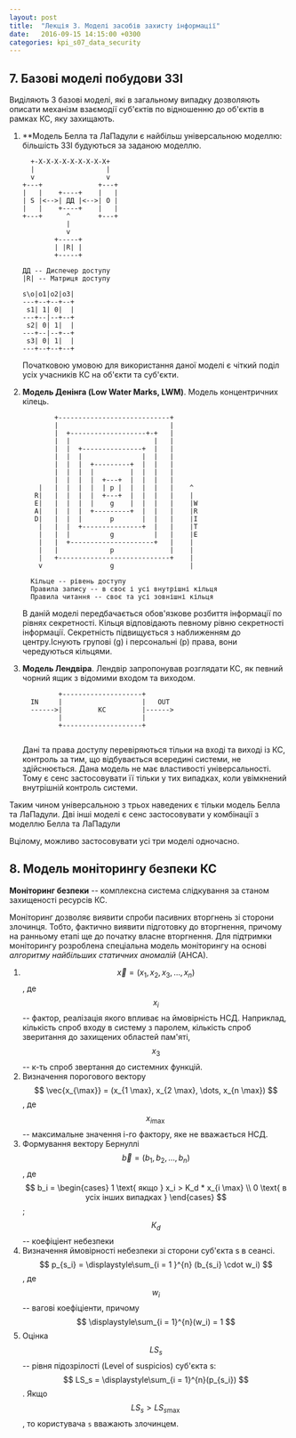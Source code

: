 ```yaml
---
layout: post
title:  "Лекція 3. Моделі засобів захисту інформації"
date:   2016-09-15 14:15:00 +0300
categories: kpi_s07_data_security
---
```


## 7. Базові моделі побудови ЗЗІ

Виділяють 3 базові моделі, які в загальному випадку дозволяють описати механізм взаємодії суб'єктів по відношенню до об'єктів в рамках КС, яку захищають.

1. **Модель Белла та ЛаПадули є найбільш універсальною моделлю: більшість ЗЗІ будуються за заданою моделлю.

   ```
     +-X-X-X-X-X-X-X-X-X+   
     |                  |   
     v                  v    
   +---+              +---+
   |   |    +----+    |   |
   | S |<-->| ДД |<-->| O |
   |   |    +----+    |   |
   +---+      ^       +---+
              |
              v             
           +-----+         
           | |R| |        
           +-----+         
   
   ДД -- Диспечер доступу
   |R| -- Матриця доступу
   
   s\o|o1|o2|o3|
   ---+--+--+--+
    s1| 1| 0|  |  
   ---+--|--+--+
    s2| 0| 1|  |  
   ---+--|--+--+
    s3| 0| 1|  |  
   ---+--+--+--+
   ```
   Початковою умовою для використання даної моделі є чіткий поділ усіх учасників КС на об'єкти та суб'єкти.
                           
2. **Модель Денінга (Low Water Marks, LWM)**. Модель концентричних кілець.

   ```
           +----------------------------+  
           |                            |  
           |  +-------------------+-+   |   
           |  |                     |   |   
           |  |  +---------------+  |   |                  
           |  |  |               |  |   |   
           |  |  |  +---------+  |  |   |                       
           |  |  |  |         |  |  |   |   
           |  |  |  |  +---+  |  |  |   |        
       |   |  |  |  |  | p |  |  |  |   |    ^     
      R|   |  |  |  |  +---+  |  |  |   |    |      
      E|   |  |  |  |    g    |  |  |   |    |W
      A|   |  |  |  +---------+  |  |   |    |R
      D|   |  |  |       p       |  |   |    |I
       |   |  |  +---------------+  |   |    |T                
       |   |  |          g          |   |    |E
       |   |  +---------------------+   |    | 
       |   |             p              |    |
       |   +----------------------------+    |
       v                 g                   |
   
     Кільце -- рівень доступу
     Правила запису -- в своє і усі внутрішні кільця
     Правила читання -- своє та усі зовнішні кільця
   ```

   В даній моделі передбачається обов'язкове розбиття інформації по рівнях секретності. Кільця відповідають певному рівню секретності інформації. Секретність підвищується з наближенням до центру.Існують групові (g) і персональні (p) права, вони чередуються кільцями.


3. **Модель Лендвіра**. Лендвір запропонував розглядати КС, як певний чорний ящик з відомими входом та виходом.

   ```
            +--------------------+                                    
     IN     |                    |   OUT         
     ------>|         КС         |------>               
            |                    |               
            +--------------------+               
                                                                    
   ```
   Дані та права доступу перевіряються тільки на вході та виході із КС, контроль за тим, що відбувається всередині системи, не здійснюється.
   Дана модель не має властивості універсальності. Тому є сенс застосовувати її тільки у тих випадках, коли увімкнений внутрішній контроль системи.

Таким чином універсальною з трьох наведених є тільки модель Белла та ЛаПадули. Дві інші моделі є сенс застосовувати у комбінації з моделлю Белла та ЛаПадули

Вцілому, можливо застосовувати усі три моделі одночасно.

## 8. Модель моніторингу безпеки КС
**Моніторинг безпеки** -- комплексна система слідкування за станом захищеності ресурсів КС.

Моніторинг дозволяє виявити спроби пасивних вторгнень зі сторони злочинця. Тобто, фактично виявити підготовку до вторгнення, причому на ранньому етапі ще до початку власне вторгнення.
Для підтримки моніторингу розроблена спеціальна модель моніторингу на основі *алгоритму найбільших статичних аномалій* (АНСА).

1. $$ \vec{x} = (x_1, x_2, x_3, \dots,  x_n) $$, де $$x_i$$ -- фактор, реалізація якого впливає на ймовірність НСД. Наприклад, кількість спроб входу в систему з паролем, кількість спроб зверитання до захищених областей пам'яті, $$x_3$$ -- к-ть спроб звертання до системних функцій.
2. Визначення порогового вектору $$ \vec{x_{\max}} = (x_{1 \max}, x_{2 \max}, \dots, x_{n \max}) $$, де $$ x_{i \max} $$ -- максимальне значення i-го фактору, яке не вважається НСД.
3. Формування вектору Бернуллі $$ \vec{b} = (b_1, b_2, \dots, b_n) $$, де $$ b_i = \begin{cases} 1 \text{ якщо } x_i > K_d * x_{i \max} \\ 0 \text{ в усіх інших випадках } \end{cases} $$; $$ К_d $$ -- коефіціент небезпеки
4. Визначення ймовірності небезпеки зі сторони суб'єкта s в сеансі. $$ p_{s_i} = \displaystyle\sum_{i = 1 }^{n} (b_{s_i} \cdot w_i) $$, де $$ w_i $$ -- вагові коефіціенти, причому $$ \displaystyle\sum_{i = 1}^{n}(w_i) = 1 $$
5. Оцінка $$ LS_s $$ -- рівня підозрілості (Level of suspicios) суб'єкта s: $$ LS_s = \displaystyle\sum_{i = 1}^{n}(p_{s_i}) $$. Якщо $$ LS_s > LS_{s \max} $$, то користувача `s` вважають злочинцем.
